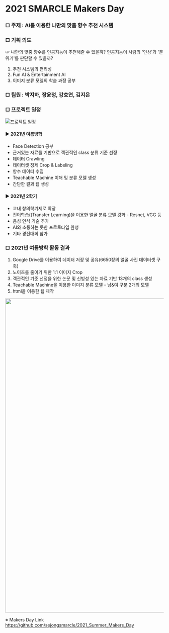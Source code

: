 # 2021 SMARCLE Makers Day

### □ 주제 : AI를 이용한 나만의 맞춤 향수 추천 시스템
### □ 기획 의도
☞ 나만의 맞춤 향수를 인공지능이 추천해줄 수 있을까? 인공지능이 사람의 '인상'과 '분위기'를 판단할 수 있을까?

1. 추천 시스템의 편리성
2. Fun AI & Entertainment AI
3. 이미지 분류 모델의 학습 과정 공부

### □ 팀원 : 박지하, 장윤정, 강호연, 김지은

### □ 프로젝트 일정
![프로젝트 일정](https://user-images.githubusercontent.com/62232217/148686102-3ea45775-390c-4990-995a-828725e9ba70.png)

#### ▶ 2021년 여름방학
- Face Detection 공부
- 근거있는 자료를 기반으로 객관적인 class 분류 기준 선정
- 데이터 Crawling
- 데이터셋 정제 Crop & Labeling
- 향수 데이터 수집
- Teachable Machine 이해 및 분류 모델 생성
- 간단한 결과 웹 생성

#### ▶ 2021년 2학기
- 교내 창의학기제로 확장
- 전이학습((Transfer Learning)을 이용한 얼굴 분류 모델 강화 - Resnet, VGG 등
- 음성 인식 기술 추가
- AI와 소통하는 듯한 프로토타입 완성
- 기타 경진대회 참가

### □ 2021년 여름방학 활동 결과
1. Google Drive를 이용하여 데이터 저장 및 공유(6650장의 얼굴 사진 데이터셋 구축)
2. 노이즈를 줄이기 위한 1:1 이미지 Crop
3. 객관적인 기준 선정을 위한 논문 및 신빙성 있는 자료 기반 13개의 class 생성
4. Teachable Machine을 이용한 이미지 분류 모델 - 남&여 구분 2개의 모델
5. html을 이용한 웹 제작
<img src="https://user-images.githubusercontent.com/62232217/148691982-ad884b5a-806b-4a52-8e89-219f6a44b606.png"  width="600" height="1000"/>

※ Makers Day Link<br>
https://github.com/sejongsmarcle/2021_Summer_Makers_Day
